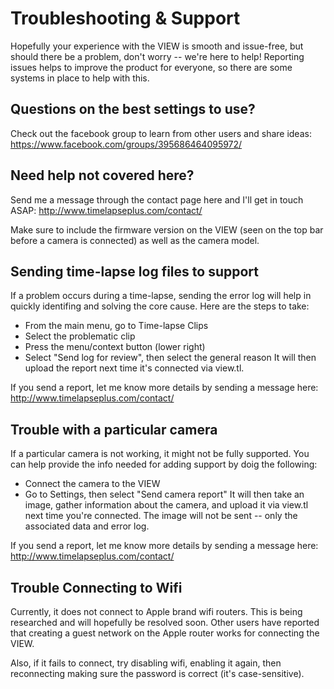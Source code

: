 # Troubleshooting & Support

Hopefully your experience with the VIEW is smooth and issue-free, but should there be a problem, don't worry -- we're here to help!  Reporting issues helps to improve the product for everyone, so there are some systems in place to help with this.

## Questions on the best settings to use?
Check out the facebook group to learn from other users and share ideas: https://www.facebook.com/groups/395686464095972/

## Need help not covered here?
Send me a message through the contact page here and I'll get in touch ASAP: http://www.timelapseplus.com/contact/

Make sure to include the firmware version on the VIEW (seen on the top bar before a camera is connected) as well as the camera model.

## Sending time-lapse log files to support
If a problem occurs during a time-lapse, sending the error log will help in quickly identifing and solving the core cause.  Here are the steps to take:
- From the main menu, go to Time-lapse Clips
- Select the problematic clip
- Press the menu/context button (lower right)
- Select "Send log for review", then select the general reason
It will then upload the report next time it's connected via view.tl.

If you send a report, let me know more details by sending a message here: http://www.timelapseplus.com/contact/

## Trouble with a particular camera
If a particular camera is not working, it might not be fully supported.  You can help provide the info needed for adding support by doig the following:
- Connect the camera to the VIEW
- Go to Settings, then select "Send camera report"
It will then take an image, gather information about the camera, and upload it via view.tl next time you're connected.  The image will not be sent -- only the associated data and error log.

If you send a report, let me know more details by sending a message here: http://www.timelapseplus.com/contact/

## Trouble Connecting to Wifi
Currently, it does not connect to Apple brand wifi routers.  This is being researched and will hopefully be resolved soon.  Other users have reported that creating a guest network on the Apple router works for connecting the VIEW.

Also, if it fails to connect, try disabling wifi, enabling it again, then reconnecting making sure the password is correct (it's case-sensitive).

